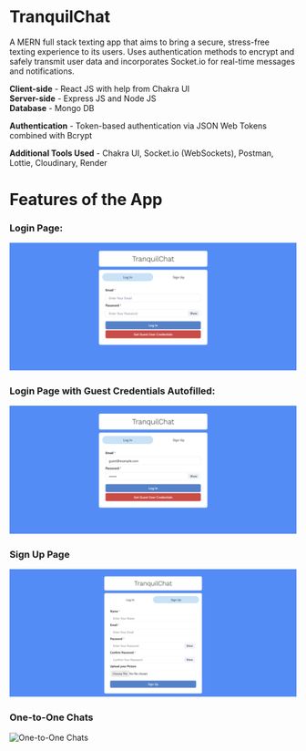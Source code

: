 # TranquilChat

A MERN full stack texting app that aims to bring a secure, stress-free texting experience to its users. Uses authentication methods to encrypt and safely transmit user data and incorporates Socket.io for real-time messages and notifications. 

**Client-side** - React JS with help from Chakra UI <br>
**Server-side** - Express JS and Node JS <br>
**Database** - Mongo DB <br>

**Authentication** - Token-based authentication via JSON Web Tokens combined with Bcrypt

**Additional Tools Used** - Chakra UI, Socket.io (WebSockets), Postman, Lottie, Cloudinary, Render

# Features of the App

### Login Page: 

![Login Page](screenshots/Login-Page.png)

### Login Page with Guest Credentials Autofilled: 

![Login Page with Guest Credentials](screenshots/Login-Page-with-Guest-Creds.png)

### Sign Up Page

![Sign Up Page](screenshots/Sign-Up-Page.png)

### One-to-One Chats

![One-to-One Chats](One-to-One-Chat.png)
